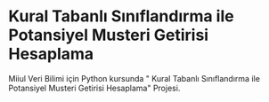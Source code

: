 # Kural Tabanlı Sınıflandırma ile Potansiyel Musteri Getirisi Hesaplama

Miiul Veri Bilimi için Python kursunda " Kural Tabanlı Sınıflandırma ile Potansiyel Musteri Getirisi Hesaplama" Projesi.
